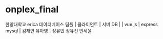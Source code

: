 # onplex_final

한양대학교 erica 데이터베이스 팀플
| 클라이언트    | 서버          DB     |
| vue.js       | express      mysql   |
  김채연 유아영 | 정유민 정유진 안세윤  

